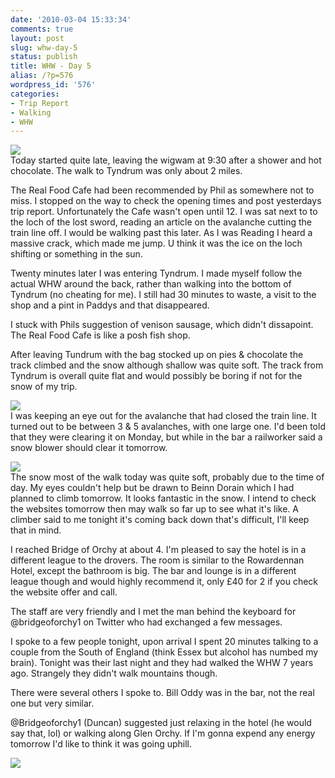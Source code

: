 ```yaml
---
date: '2010-03-04 15:33:34'
comments: true
layout: post
slug: whw-day-5
status: publish
title: WHW - Day 5
alias: /?p=576
wordpress_id: '576'
categories:
- Trip Report
- Walking
- WHW
---
```


[![](http://dl.dropbox.com/u/2657852/website/images/l_1600_1200_1AF33E3F-DACA-4CDB-87AF-C2496657E410.jpeg)](http://dl.dropbox.com/u/2657852/website/images/l_1600_1200_1AF33E3F-DACA-4CDB-87AF-C2496657E410.jpeg)  
Today started quite late, leaving the wigwam at 9:30 after a shower and hot chocolate. The walk to Tyndrum was only about 2 miles.  
<!-- more -->
The Real Food Cafe had been recommended by Phil as somewhere not to miss. I stopped on the way to check the opening times and post yesterdays trip report. Unfortunately the Cafe wasn't open until 12. I was sat next to to the loch of the lost sword, reading an article on the avalanche cutting the train line off. I would be walking past this later. As I was Reading I heard a massive crack, which made me jump. U think it was the ice on the loch shifting or something in the sun.  

Twenty minutes later I was entering Tyndrum. I made myself follow the actual WHW around the back, rather than walking into the bottom of Tyndrum (no cheating for me). I still had 30 minutes to waste, a visit to the shop and a pint in Paddys and that disappeared.  

I stuck with Phils suggestion of venison sausage, which didn't dissapoint. The Real Food Cafe is like a posh fish shop.  

After leaving Tundrum with the bag stocked up on pies & chocolate the track climbed and the snow although shallow was quite soft. The track from Tyndrum is overall quite flat and would possibly be boring if not for the snow of my trip.  

[![](http://dl.dropbox.com/u/2657852/website/images/l_1600_1200_BD6681A4-CF92-4D1C-AADF-4BE273FD117E.jpeg)](http://dl.dropbox.com/u/2657852/website/images/l_1600_1200_BD6681A4-CF92-4D1C-AADF-4BE273FD117E.jpeg)  
I was keeping an eye out for the avalanche that had closed the train line. It turned out to be between 3 & 5 avalanches, with one large one. I'd been told that they were clearing it on Monday, but while in the bar a railworker said a snow blower should clear it tomorrow.  

[![](http://dl.dropbox.com/u/2657852/website/images/l_1600_1200_E03BC739-B7B0-4D7D-BA0A-5AF3B6D37465.jpeg)](http://dl.dropbox.com/u/2657852/website/images/l_1600_1200_E03BC739-B7B0-4D7D-BA0A-5AF3B6D37465.jpeg)  
The snow most of the walk today was quite soft, probably due to the time of day. My eyes couldn't help but be drawn to Beinn Dorain which I had planned to climb tomorrow. It looks fantastic in the snow. I intend to check the websites tomorrow then may walk so far up to see what it's like. A climber said to me tonight it's coming back down that's difficult, I'll keep that in mind.  

I reached Bridge of Orchy at about 4. I'm pleased to say the hotel is in a different league to the drovers. The room is similar to the Rowardennan Hotel, except the bathroom is big. The bar and lounge is in a different league though and would highly recommend it, only £40 for 2 if you check the website offer and call.  

The staff are very friendly and I met the man behind the keyboard for @bridgeoforchy1 on Twitter who had exchanged a few messages.  

I spoke to a few people tonight, upon arrival I spent 20 minutes talking to a couple from the South of England (think Essex but alcohol has numbed my brain). Tonight was their last night and they had walked the WHW 7 years ago. Strangely they didn't walk mountains though.  

There were several others I spoke to. Bill Oddy was in the bar, not the real one but very similar.  

@Bridgeoforchy1 (Duncan) suggested just relaxing in the hotel (he would say that, lol) or walking along Glen Orchy. If I'm gonna expend any energy tomorrow I'd like to think it was going uphill.  

[![](http://dl.dropbox.com/u/2657852/website/images/l_1600_1200_FC3A1216-22A4-43DA-B5CF-A20A5536A84A.jpeg)](http://dl.dropbox.com/u/2657852/website/images/l_1600_1200_FC3A1216-22A4-43DA-B5CF-A20A5536A84A.jpeg)
